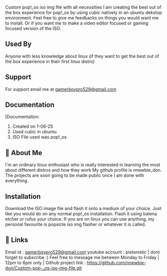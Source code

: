 Custom pop!_os iso img file with all necessities
I am creating the best out of the box experience for pop!_os by using cubic natively in an ubuntu dekstop environment.
Feel free to give me feedbacks on things you would want me to install. Or if you want me to make a video editor focused or gaming focused version of the ISO.

## Used By

Anyone with less knowledge about linux (if they want to get the best out of the box experience in their first linux distro)




## Support

For support email me at gamerboypro529@gmail.com


## Documentation

[Documentation:
1) Created on 1-06-25
2) Used cubic in ubuntu.
3) ISO File used was pop!_os



## 🚀 About Me
I'm an ordinary linux enthusiast  who is really interested in learning the most about different distros and how they work
My github profile is nnewbie_don.
The projects are soon going to be made public once I am done with everything.


## Installation

Download the ISO image file and flash it onto a medium of your choice. Just like you would do on any normal pop!_os installation.
Flash it using balena etcher or rufus your choice.
If you are on linux you can use anything, my personal favourite is popsicle iso img flasher or whatever it is called.
    
## 🔗 Links
Email id : gamerboypro529@gmail.com 
youtube account : pistonistic | dont forget to subscribe :)
Feel free to message me between Monday to Friday | 12pm to 6pm only | 
Github project link : https://github.com/nnewbie-don/Custom-pop-_os-iso-img-file.git